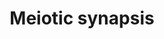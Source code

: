 ---
annotations:
- type: Pathway Ontology
  value: regulatory pathway
- type: Pathway Ontology
  value: '"cell cycle pathway'
authors:
- ReactomeTeam
- Anwesha
- Ryanmiller
description: Meiotic synapsis is the stable physical pairing of homologous chromosomes
  that begins in leptonema of prophase I and lasts until anaphase of prophase I. First,
  short segments of axial elements form along chromosomes. Telomeres then cluster
  at a region of the inner nuclear membrane and axial elements extend and fuse along
  the length of the chromosomes. Subsequent to the initiation of recombination transverse
  filaments of SYCP1 link axial/lateral elements to a central element containing SYCE1
  and SYCE2, thus forming the synaptonemal complex (reviewed in Yang and Wang 2009).<br>Unsynapsed
  regions are silenced during pachynema by recruitment of BRCA1 and ATR, which phosphorylates
  histone H2AX (reviewed in Inagaki et al. 2010).  View original pathway at [http://www.reactome.org/PathwayBrowser/#DIAGRAM=1221632
  Reactome].
last-edited: 2021-01-25
organisms:
- Homo sapiens
redirect_from:
- /index.php/Pathway:WP2731
- /instance/WP2731
schema-jsonld:
- '@context': https://schema.org/
  '@id': https://wikipathways.github.io/pathways/WP2731.html
  '@type': Dataset
  creator:
    '@type': Organization
    name: WikiPathways
  description: Meiotic synapsis is the stable physical pairing of homologous chromosomes
    that begins in leptonema of prophase I and lasts until anaphase of prophase I.
    First, short segments of axial elements form along chromosomes. Telomeres then
    cluster at a region of the inner nuclear membrane and axial elements extend and
    fuse along the length of the chromosomes. Subsequent to the initiation of recombination
    transverse filaments of SYCP1 link axial/lateral elements to a central element
    containing SYCE1 and SYCE2, thus forming the synaptonemal complex (reviewed in
    Yang and Wang 2009).<br>Unsynapsed regions are silenced during pachynema by recruitment
    of BRCA1 and ATR, which phosphorylates histone H2AX (reviewed in Inagaki et al.
    2010).  View original pathway at [http://www.reactome.org/PathwayBrowser/#DIAGRAM=1221632
    Reactome].
  keywords:
  - SYCE3
  - 'H2AFX '
  - 'HIST1H2AB '
  - with gamma-H2A.x
  - 'LMNA-2 '
  - 'FKBP6 '
  - 'HIST1H2BO '
  - 'ACD '
  - 'HIST1H2BB '
  - 'TERF2IP '
  - ATR
  - 'HIST2H2BE '
  - 'HIST1H2BL '
  - 'HIST1H2AJ '
  - 'LMNB1(2-586) '
  - LMNB1(2-586)
  - SUN2
  - 'G-strand Chromosome end with two additional single strand repeats and a subterminal
    loop - Telomeric '
  - Complex Folded Into
  - 'HIST1H2BK '
  - 'SMC1A '
  - SYNE1
  - Axial-Lateral
  - LMNA-2
  - Telomere Attachment
  - 'HIST1H2BD '
  - Meiotic Cohesin
  - End and Associated
  - 'HIST1H4 '
  - 'ATR '
  - Processed Telomere
  - Structure
  - 'HIST1H2BM '
  - 'BRCA1 '
  - 'H2AFV '
  - 'HIST2H2AA3 '
  - Synaptonemal
  - 'TERF2 '
  - SYCP3
  - 'HIST1H2BC '
  - Element of
  - 'REC8 '
  - 'HIST1H2BA '
  - 'H2BFS '
  - 'TEX12 '
  - 'POT1 '
  - 'SUN2 '
  - Plate
  - complex
  - SYCE1
  - 'SUN1 '
  - HSPA2
  - 'HSPA2 '
  - 'SYCE3 '
  - 'STAG2 '
  - TEX12
  - Extended And
  - 'HIST1H2AD '
  - 'RAD21 '
  - Complex:BRCA1:ATR
  - 'STAG3 '
  - 'SYNE1 '
  - 'HIST1H2BN '
  - 'SYCE2 '
  - 'HIST1H2AC '
  - 'HIST3H3 '
  - UBE2I
  - SYCP2
  - DNA Binding and
  - Complex
  - Packaging Protein
  - 'HIST3H2BB '
  - 'TERF1 '
  - 'ligated C-strand Okazaki fragment '
  - 'H2AFZ '
  - Unsynapsed chromatin
  - 'H2AFB1 '
  - 'p-S140-H2AFX '
  - 'STAG1 '
  - ATP
  - 'DIDO1-1 '
  - 'SMC1B '
  - SYCE2
  - 'SYNE2 '
  - FKBP6
  - 'H2AFJ '
  - 'DNA '
  - 'SYCP2 '
  - Synaptonemal Complex
  - 'TINF2 '
  - DIDO1-1
  - BRCA1
  - Complex:BRCA1
  - 'HIST1H2BH '
  - 'SYCP1 '
  - SUN1
  - 'HIST1H2BJ '
  - Higher Order
  - ADP
  - 'HIST2H2AC '
  - 'SMC3 '
  - 'UBE2I '
  - 'SYCP3 '
  - SYCP1
  - SYNE2
  - 'SYCE1 '
  license: CC0
  name: Meiotic synapsis
seo: CreativeWork
title: Meiotic synapsis
wpid: WP2731
---